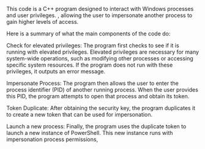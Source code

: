 This code is a C++ program designed to interact with Windows processes and user privileges.
, allowing the user to impersonate another process to gain higher levels of access.

Here is a summary of what the main components of the code do:

Check for elevated privileges: The program first checks to see if it is running with elevated privileges. Elevated privileges are necessary for many system-wide operations, such as modifying other processes or accessing specific system resources. If the program does not run with these privileges, it outputs an error message.

Impersonate Process: The program then allows the user to enter the process identifier (PID) of another running process. When the user provides this PID, the program attempts to open that process and obtain its token.

Token Duplicate: After obtaining the security key, the program duplicates it to create a new token that can be used for impersonation.

Launch a new process: Finally, the program uses the duplicate token to launch a new instance of PowerShell. This new instance runs with impersonation process permissions,
